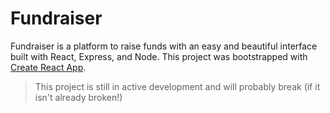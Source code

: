 # Fundraiser

Fundraiser is a platform to raise funds with an easy and beautiful interface built with React, Express, and Node. This project was bootstrapped with [Create React App](https://github.com/facebookincubator/create-react-app).

> This project is still in active development and will probably break (if it isn't already broken!)

